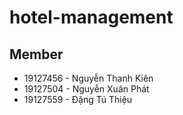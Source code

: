 # hotel-management

## Member
- 19127456 - Nguyễn Thanh Kiên
- 19127504 - Nguyễn Xuân Phát
- 19127559 - Đặng Tú Thiệu
